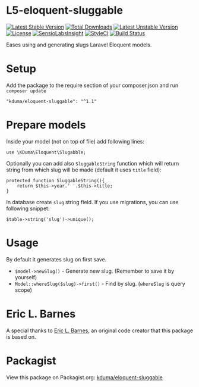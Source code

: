 # L5-eloquent-sluggable
[![Latest Stable Version](https://poser.pugx.org/kduma/eloquent-sluggable/v/stable.svg)](https://packagist.org/packages/kduma/eloquent-sluggable) 
[![Total Downloads](https://poser.pugx.org/kduma/eloquent-sluggable/downloads.svg)](https://packagist.org/packages/kduma/eloquent-sluggable) 
[![Latest Unstable Version](https://poser.pugx.org/kduma/eloquent-sluggable/v/unstable.svg)](https://packagist.org/packages/kduma/eloquent-sluggable) 
[![License](https://poser.pugx.org/kduma/eloquent-sluggable/license.svg)](https://packagist.org/packages/kduma/eloquent-sluggable)
[![SensioLabsInsight](https://insight.sensiolabs.com/projects/5cc51ad6-606c-43d5-bb3b-6f0bbde61dd0/mini.png)](https://insight.sensiolabs.com/projects/5cc51ad6-606c-43d5-bb3b-6f0bbde61dd0)
[![StyleCI](https://styleci.io/repos/30116299/shield?branch=master)](https://styleci.io/repos/30116299)
[![Build Status](https://travis-ci.org/kduma/L5-eloquent-sluggable.svg?branch=master)](https://travis-ci.org/kduma/L5-eloquent-sluggable)


Eases using and generating slugs Laravel Eloquent models.

# Setup
Add the package to the require section of your composer.json and run `composer update`

    "kduma/eloquent-sluggable": "^1.1"

# Prepare models
Inside your model (not on top of file) add following lines:
    
    use \KDuma\Eloquent\Slugabble;

Optionally you can add also `SluggableString` function which will return string from which slug will be made (default it uses `title` field):

    protected function SluggableString(){
        return $this->year.' '.$this->title;
    }  

In database create `slug` string field. If you use migrations, you can use following snippet:

    $table->string('slug')->unique();

# Usage
By default it generates slug on first save.

- `$model->newSlug()` - Generate new slug. (Remember to save it by yourself)
- `Model::whereSlug($slug)->first()` - Find by slug. (`whereSlug` is query scope)
   

# Eric L. Barnes

A special thanks to [Eric L. Barnes](https://dotdev.co/creating-unique-title-slugs-with-laravel/), an original code creator that this package is based on.

# Packagist
View this package on Packagist.org: [kduma/eloquent-sluggable](https://packagist.org/packages/kduma/eloquent-sluggable)
